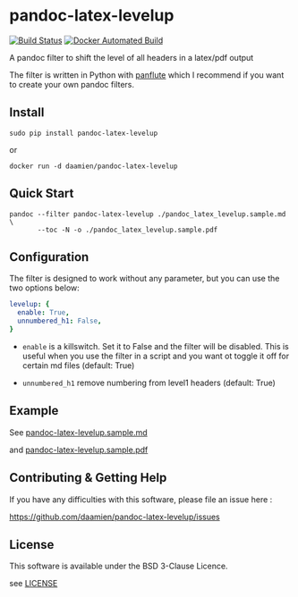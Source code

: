 pandoc-latex-levelup
===============================================================================

[![Build
Status](https://travis-ci.org/daamien/pandoc-latex-levelup.svg?branch=master)](https://travis-ci.org/daamien/pandoc-latex-levelup)
[![Docker Automated
Build](https://img.shields.io/docker/automated/daamien/pandoc-latex-levelup.svg)](https://hub.docker.com/r/daamien/pandoc-latex-levelup/)

A pandoc filter to shift the level of all headers in a latex/pdf output 

The filter is written in Python with
[panflute](http://scorreia.com/software/panflute/) 
which I recommend if you want to create your own pandoc filters.
 

Install
-------------------------------------------------------------------------------

```
sudo pip install pandoc-latex-levelup
```

or 

```
docker run -d daamien/pandoc-latex-levelup
```

Quick Start
-------------------------------------------------------------------------------


```
pandoc --filter pandoc-latex-levelup ./pandoc_latex_levelup.sample.md \ 
       --toc -N -o ./pandoc_latex_levelup.sample.pdf
```



Configuration
-------------------------------------------------------------------------------

The filter is designed to work without any parameter, but you can use the two
options below:

```yaml
levelup: {                                                                      
  enable: True,                                                                 
  unnumbered_h1: False,                                                         
} 
```

* ``enable`` is a killswitch. Set it to False and the filter will be disabled.
  This is useful when you use the filter in a script and you want ot toggle it
  off for certain md files  (default: True)

* ``unnumbered_h1`` remove numbering from level1 headers (default: True)

Example
-------------------------------------------------------------------------------

See [pandoc-latex-levelup.sample.md](pandoc-latex-levelup.sample.md)

and [pandoc-latex-levelup.sample.pdf](pandoc-latex-levelup.sample.pdf)

Contributing & Getting Help
-------------------------------------------------------------------------------

If you have any difficulties with this software, please file an issue here :

https://github.com/daamien/pandoc-latex-levelup/issues

License
-------------------------------------------------------------------------------

This software is available under the BSD 3-Clause Licence.

see [LICENSE](LICENSE)
